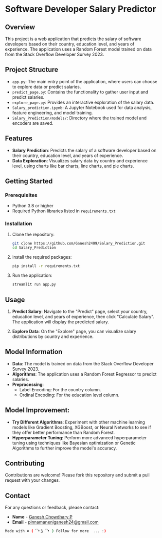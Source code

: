 # Software Developer Salary Predictor

## Overview 

This project is a web application that predicts the salary of software developers based on their country, education level, and years of experience. The application uses a Random Forest model trained on data from the Stack Overflow Developer Survey 2023.

## Project Structure

- `app.py`: The main entry point of the application, where users can choose to explore data or predict salaries.
- `predict_page.py`: Contains the functionality to gather user input and predict salaries.
- `explore_page.py`: Provides an interactive exploration of the salary data.
- `Salary_prediction.ipynb`: A Jupyter Notebook used for data analysis, feature engineering, and model training.
- `Salary_Prediction/models/`: Directory where the trained model and encoders are saved.

## Features

- **Salary Prediction**: Predicts the salary of a software developer based on their country, education level, and years of experience.
- **Data Exploration**: Visualizes salary data by country and experience level, using charts like bar charts, line charts, and pie charts.

## Getting Started

### Prerequisites

- Python 3.8 or higher
- Required Python libraries listed in `requirements.txt`

### Installation

1. Clone the repository:

    ```bash
    git clone https://github.com/Ganesh2409/Salary_Prediction.git
    cd Salary_Prediction
    ```

2. Install the required packages:

    ```bash
    pip install -r requirements.txt
    ```

3. Run the application:

    ```bash
    streamlit run app.py
    ```

## Usage

1. **Predict Salary**: Navigate to the "Predict" page, select your country, education level, and years of experience, then click "Calculate Salary". The application will display the predicted salary.
  
2. **Explore Data**: On the "Explore" page, you can visualize salary distributions by country and experience.

## Model Information

- **Data**: The model is trained on data from the Stack Overflow Developer Survey 2023.
- **Algorithms**: The application uses a Random Forest Regressor to predict salaries.
- **Preprocessing**:
  - Label Encoding: For the country column.
  - Ordinal Encoding: For the education level column.
## Model Improvement:

- **Try Different Algorithms**: Experiment with other machine learning models like Gradient Boosting, XGBoost, or Neural Networks to see if they offer better performance than Random Forest.
- **Hyperparameter Tuning**: Perform more advanced hyperparameter tuning using techniques like Bayesian optimization or Genetic Algorithms to further improve the model's accuracy.
## Contributing

Contributions are welcome! Please fork this repository and submit a pull request with your changes.

## Contact
For any questions or feedback, please contact:
- **Name** - [Ganesh Chowdhary P]()
- **Email** - [pinnamaneniganesh24@gmail.com ](mailto:your.pinnamaneniganesh24@gmail.com)

```bash
Made with ❤️ ( ͡• ͜ʖ ͡• ) Follow for more  ... :)
```
